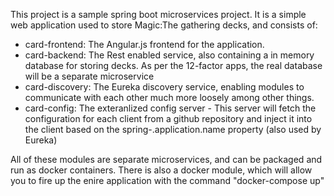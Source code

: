 This project is a sample spring boot microservices project. It is a simple web application used to store Magic:The gathering decks, and consists of:
* card-frontend: The Angular.js frontend for the application.
* card-backend: The Rest enabled service, also containing a in memory database for storing decks. As per the 12-factor apps, the real database will be a separate microservice
* card-discovery: The Eureka discovery service, enabling modules to communicate with each other much more loosely among other things.
* card-config: The exteranlized config server - This server will fetch the configuration for each client from a github repository and inject it into the client based on the spring-.application.name property (also used by Eureka)

All of these modules are separate microservices, and can be packaged and run as docker containers. 
There is also a docker module, which will allow you to fire up the enire application with the command "docker-compose up"
